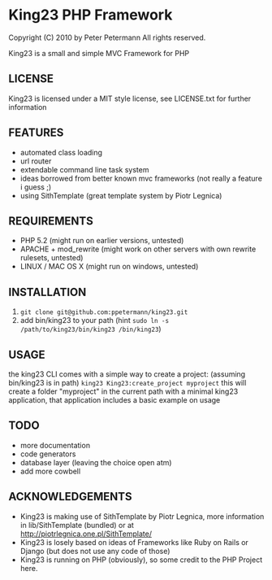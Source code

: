 # King23 PHP Framework

Copyright (C) 2010 by Peter Petermann
All rights reserved.

King23 is a small and simple MVC Framework for PHP

## LICENSE
King23 is licensed under a MIT style license, see LICENSE.txt 
for further information

## FEATURES
- automated class loading
- url router
- extendable command line task system
- ideas borrowed from better known mvc frameworks (not really a feature i guess ;)
- using SithTemplate (great template system by  Piotr Legnica)

## REQUIREMENTS
- PHP 5.2 (might run on earlier versions, untested)
- APACHE + mod_rewrite (might work on other servers with own rewrite rulesets, untested)
- LINUX / MAC OS X (might run on windows, untested)

## INSTALLATION
1. `git clone git@github.com:ppetermann/king23.git`
2. add bin/king23 to your path (hint `sudo ln -s /path/to/king23/bin/king23 /bin/king23`)

## USAGE
the king23 CLI comes with a simple way to create a project:
(assuming bin/king23 is in path)
`king23 King23:create_project myproject` this will create a folder "myproject" 
in the current path with a minimal king23 application, that application includes
a basic example on usage

## TODO
- more documentation
- code generators 
- database layer (leaving the choice open atm)
- add more cowbell

## ACKNOWLEDGEMENTS
- King23 is making use of SithTemplate by Piotr Legnica, more information in lib/SithTemplate (bundled) or at http://piotrlegnica.one.pl/SithTemplate/
- King23 is losely based on ideas of Frameworks like Ruby on Rails or Django (but does not use any code of those)
- King23 is running on PHP (obviously), so some credit to the PHP Project here.
